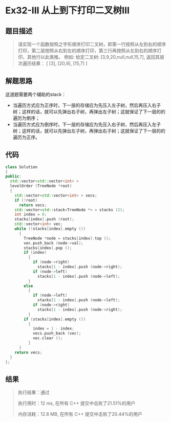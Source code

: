 # Ex32-III 从上到下打印二叉树III

## 题目描述

> 请实现一个函数按照之字形顺序打印二叉树，即第一行按照从左到右的顺序打印，第二层按照从右到左的顺序打印，第三行再按照从左到右的顺序打印，其他行以此类推。
> 例如:
> 给定二叉树: [3,9,20,null,null,15,7],
> 返回其层次遍历结果：
> [
>   [3],
>   [20,9],
>   [15,7]
> ]

## 解题思路

这道题需要两个辅助的stack：

* 当遍历方式应为正序时，下一层的存储应为先压入左子树，然后再压入右子树；这样的话，就可以先弹出右子树，再弹出左子树；这就保证了下一层的的遍历为倒序；
* 当遍历方式应为倒序时，下一层的存储应为先压入右子树，然后再压入左子树；这样的话，就可以先弹出左子树，再弹出右子树；这就保证了下一层的的遍历为正序。

## 代码

```c++
class Solution
{
public:
  std::vector<std::vector<int> >
  levelOrder (TreeNode *root)
  {
    std::vector<std::vector<int> > vecs;
    if (!root)
      return vecs;
    std::vector<std::stack<TreeNode *> > stacks (2);
    int index = 0;
    stacks[index].push (root);
    std::vector<int> vec;
    while (!stacks[index].empty ())
      {
        TreeNode *node = stacks[index].top ();
        vec.push_back (node->val);
        stacks[index].pop ();
        if (index)
          {
            if (node->right)
              stacks[1 - index].push (node->right);
            if (node->left)
              stacks[1 - index].push (node->left);
          }
        else
          {
            if (node->left)
              stacks[1 - index].push (node->left);
            if (node->right)
              stacks[1 - index].push (node->right);
          }
        if (stacks[index].empty ())
          {
            index = 1 - index;
            vecs.push_back (vec);
            vec.clear ();
          }
      }
    return vecs;
  }
};
```

## 结果

> 执行结果：通过
>
> 执行用时：12 ms, 在所有 C++ 提交中击败了21.51%的用户
>
> 内存消耗：12.8 MB, 在所有 C++ 提交中击败了20.44%的用户